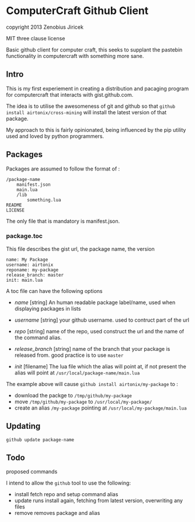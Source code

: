 # ComputerCraft Github Client

copyright 2013 Zenobius Jiricek

MIT three clause license

Basic github client for computer craft, this seeks to supplant the pastebin functionality in 
computercraft with something more sane.



## Intro

This is my first experiement in creating a distribution and pacaging program for computercraft 
that interacts with gist.github.com.

The idea is to utilise the awesomeness of git and github so that `github install airtonix/cross-mining` 
will install the latest version of that package.

My approach to this is fairly opinionated, being influenced by the pip utility used and loved by 
python programmers.


## Packages

Packages are assumed to follow the format of :

    /package-name
	    manifest.json
        main.lua
        /lib
            something.lua
    README
    LICENSE


The only file that is mandatory is manifest.json.


### package.toc

This file describes the gist url, the package name, the version

    name: My Package
    username: airtonix
    reponame: my-package
    release_branch: master
    init: main.lua

A toc file can have the following options

* *name* [string]
An human readable package label/name, used when displaying packages in lists

* *username* [string]
your github username. used to contruct part of the url

* *repo* [string]
name of the repo, used construct the url and the name of the command alias.

* *release_branch* [string]
name of the branch that your package is released from. good practice is to use `master`

* *init* [filename]
The lua file which the alias will point at, if not present the alias will point at
`/usr/local/package-name/main.lua`


The example above will cause `github install airtonix/my-package` to :
* download the packge to `/tmp/github/my-package`
* move `/tmp/github/my-package` to `/usr/local/my-package/`
* create an alias `/my-package` pointing at `/usr/local/my-package/main.lua`


## Updating

	github update package-name


## Todo

proposed commands

I intend to allow the `github` tool to use the following:

* install
	fetch repo and setup command alias
* update
	runs install again, fetching from latest version, overwriting any files
* remove
	removes package and alias
